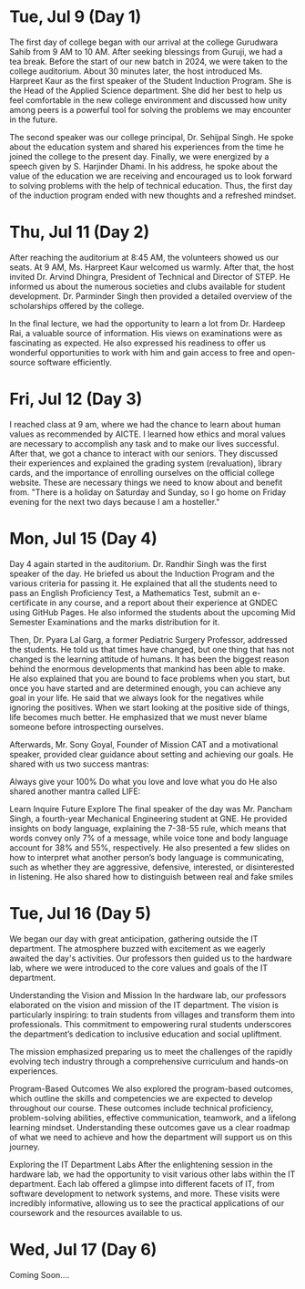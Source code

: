 # Tue, Jul 9 (Day 1) 

The first day of college began with our arrival at the college Gurudwara Sahib from 9 AM to 10 AM. After seeking blessings from Guruji, we had a tea break. Before the start of our new batch in 2024, we were taken to the college auditorium. About 30 minutes later, the host introduced Ms. Harpreet Kaur as the first speaker of the Student Induction Program. She is the Head of the Applied Science department. She did her best to help us feel comfortable in the new college environment and discussed how unity among peers is a powerful tool for solving the problems we may encounter in the future.

The second speaker was our college principal, Dr. Sehijpal Singh. He spoke about the education system and shared his experiences from the time he joined the college to the present day. Finally, we were energized by a speech given by S. Harjinder Dhami. In his address, he spoke about the value of the education we are receiving and encouraged us to look forward to solving problems with the help of technical education. Thus, the first day of the induction program ended with new thoughts and a refreshed mindset.



# Thu, Jul 11 (Day 2) 

After reaching the auditorium at 8:45 AM, the volunteers showed us our seats. At 9 AM, Ms. Harpreet Kaur welcomed us warmly. After that, the host invited Dr. Arvind Dhingra, President of Technical and Director of STEP. He informed us about the numerous societies and clubs available for student development. Dr. Parminder Singh then provided a detailed overview of the scholarships offered by the college.

In the final lecture, we had the opportunity to learn a lot from Dr. Hardeep Rai, a valuable source of information. His views on examinations were as fascinating as expected. He also expressed his readiness to offer us wonderful opportunities to work with him and gain access to free and open-source software efficiently.



# Fri, Jul 12 (Day 3) 

I reached class at 9 am, where we had the chance to learn about human values as recommended by AICTE. I learned how ethics and moral values are necessary to accomplish any task and to make our lives successful. After that, we got a chance to interact with our seniors. They discussed their experiences and explained the grading system (revaluation), library cards, and the importance of enrolling ourselves on the official college website. These are necessary things we need to know about and benefit from. "There is a holiday on Saturday and Sunday, so I go home on Friday evening for the next two days because I am a hosteller."


# Mon, Jul 15 (Day 4) 

Day 4 again started in the auditorium. Dr. Randhir Singh was the first speaker of the day. He briefed us about the Induction Program and the various criteria for passing it. He explained that all the students need to pass an English Proficiency Test, a Mathematics Test, submit an e-certificate in any course, and a report about their experience at GNDEC using GitHub Pages. He also informed the students about the upcoming Mid Semester Examinations and the marks distribution for it.

Then, Dr. Pyara Lal Garg, a former Pediatric Surgery Professor, addressed the students. He told us that times have changed, but one thing that has not changed is the learning attitude of humans. It has been the biggest reason behind the enormous developments that mankind has been able to make. He also explained that you are bound to face problems when you start, but once you have started and are determined enough, you can achieve any goal in your life. He said that we always look for the negatives while ignoring the positives. When we start looking at the positive side of things, life becomes much better. He emphasized that we must never blame someone before introspecting ourselves.

Afterwards, Mr. Sony Goyal, Founder of Mission CAT and a motivational speaker, provided clear guidance about setting and achieving our goals. He shared with us two success mantras:

Always give your 100%
Do what you love and love what you do
He also shared another mantra called LIFE:

Learn
Inquire
Future
Explore
The final speaker of the day was Mr. Pancham Singh, a fourth-year Mechanical Engineering student at GNE. He provided insights on body language, explaining the 7-38-55 rule, which means that words convey only 7% of a message, while voice tone and body language account for 38% and 55%, respectively. He also presented a few slides on how to interpret what another person’s body language is communicating, such as whether they are aggressive, defensive, interested, or disinterested in listening. He also shared how to distinguish between real and fake smiles



# Tue, Jul 16 (Day 5)

We began our day with great anticipation, gathering outside the IT department. The atmosphere buzzed with excitement as we eagerly awaited the day's activities. Our professors then guided us to the hardware lab, where we were introduced to the core values and goals of the IT department.

Understanding the Vision and Mission
In the hardware lab, our professors elaborated on the vision and mission of the IT department. The vision is particularly inspiring: to train students from villages and transform them into professionals. This commitment to empowering rural students underscores the department’s dedication to inclusive education and social upliftment.

The mission emphasized preparing us to meet the challenges of the rapidly evolving tech industry through a comprehensive curriculum and hands-on experiences.

Program-Based Outcomes
We also explored the program-based outcomes, which outline the skills and competencies we are expected to develop throughout our course. These outcomes include technical proficiency, problem-solving abilities, effective communication, teamwork, and a lifelong learning mindset. Understanding these outcomes gave us a clear roadmap of what we need to achieve and how the department will support us on this journey.

Exploring the IT Department Labs
After the enlightening session in the hardware lab, we had the opportunity to visit various other labs within the IT department. Each lab offered a glimpse into different facets of IT, from software development to network systems, and more. These visits were incredibly informative, allowing us to see the practical applications of our coursework and the resources available to us.



# Wed, Jul 17 (Day 6)

Coming Soon....





